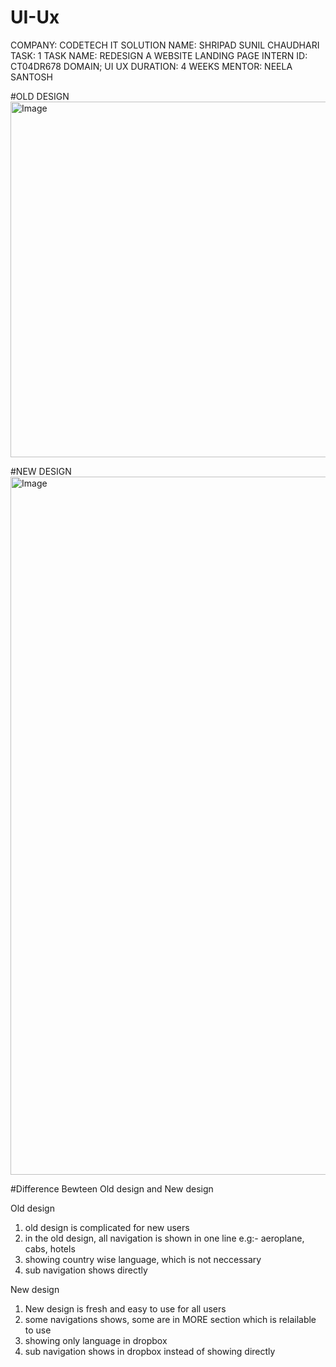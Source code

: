 # UI-Ux

COMPANY: CODETECH IT SOLUTION 
NAME: SHRIPAD SUNIL CHAUDHARI
TASK: 1
TASK NAME: REDESIGN A WEBSITE LANDING PAGE
INTERN ID: CT04DR678
DOMAIN; UI UX
DURATION: 4 WEEKS
MENTOR: NEELA SANTOSH

#OLD DESIGN 
<img width="685" height="569" alt="Image" src="https://github.com/user-attachments/assets/5a1fee5d-0fd3-443e-a123-49f3f85f07d7" />


#NEW DESIGN 
<img width="1728" height="1117" alt="Image" src="https://github.com/user-attachments/assets/6731f511-8fd2-4058-8543-70882e89bf38" />



#Difference Bewteen Old design and New design

Old design
1. old design is complicated for new users
2. in the old design, all navigation is shown in one line e.g:- aeroplane, cabs, hotels
3. showing country wise language, which is not neccessary
4. sub navigation shows directly


New design
1. New design is fresh and easy to use for all users
2. some navigations shows, some are in MORE section which is relailable to use
3. showing only language in dropbox
4. sub navigation shows in dropbox instead of showing directly
